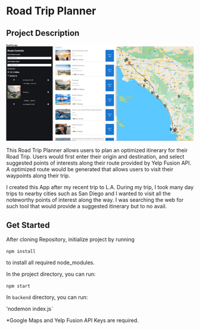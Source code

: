 # Road Trip Planner


## Project Description

<img src = "images\roadtripscreenshot.png" >

This Road Trip Planner allows users to plan an optimized itinerary for their Road Trip. Users would first enter their origin and destination, and select suggested points of interests along their route provided by Yelp Fusion API. A optimized route would be generated that allows users to visit their waypoints along their trip. 

I created this App after my recent trip to L.A. During my trip, I took many day trips to nearby cities such as San Diego and I wanted to visit all the noteworthy points of interest along the way. I was searching the web for such tool that would provide a suggested itinerary but to no avail.  


## Get Started

After cloning Repository, initialize project by running 

`npm install`

to install all required node_modules.


In the project directory, you can run:

`npm start`

In `backend` directory, you can run:

'nodemon index.js`

*Google Maps and Yelp Fusion API Keys are required. 
